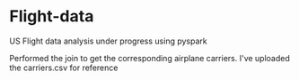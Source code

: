 # Flight-data
US Flight data analysis under progress using pyspark

Performed the join to get the corresponding airplane carriers. I've uploaded the carriers.csv for reference
